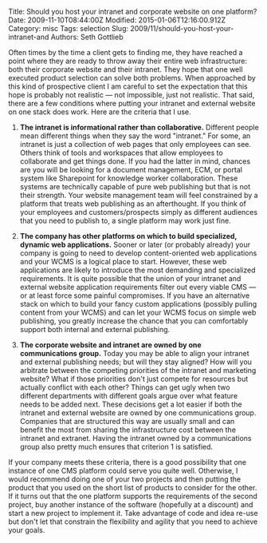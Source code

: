 Title: Should you host your intranet and corporate website on one platform?
Date: 2009-11-10T08:44:00Z
Modified: 2015-01-06T12:16:00.912Z
Category: misc
Tags: selection
Slug: 2009/11/should-you-host-your-intranet-and
Authors: Seth Gottlieb

Often times by the time a client gets to finding me, they have reached a point where they are ready to throw away their entire web infrastructure: both their corporate website and their intranet. They hope that one well executed product selection can solve both problems. When approached by this kind of prospective client I am careful to set the expectation that this hope is probably not realistic — not impossible, just not realistic. That said, there are a few conditions where putting your intranet and external website on one stack does work. Here are the criteria that I use.

  

1.   __The intranet is informational rather than collaborative.__ Different people mean different things when they say the word "intranet." For some, an intranet is just a collection of web pages that only employees can see. Others think of tools and workspaces that allow employees to collaborate and get things done. If you had the latter in mind, chances are you will be looking for a document management, ECM, or portal system like Sharepoint for knowledge worker collaboration. These systems are technically capable of pure web publishing but that is not their strength. Your website management team will feel constrained by a platform that treats web publishing as an afterthought. If you think of your employees and customers/prospects simply as different audiences that you need to publish to, a single platform may work just fine.  
    
2.   __The company has other platforms on which to build specialized, dynamic web applications.__ Sooner or later (or probably already) your company is going to need to develop content-oriented web applications and your WCMS is a logical place to start. However, these web applications are likely to introduce the most demanding and specialized requirements. It is quite possible that the union of your intranet and external website application requirements filter out every viable CMS — or at least force some painful compromises. If you have an alternative stack on which to build your fancy custom applications (possibly pulling content from your WCMS) and can let your WCMS focus on simple web publishing, you greatly increase the chance that you can comfortably support both internal and external publishing.  
    
3.   __The corporate website and intranet are owned by one communications group.__ Today you may be able to align your intranet and external publishing needs; but will they stay aligned? How will you arbitrate between the competing priorities of the intranet and marketing website? What if those priorities don't just compete for resources but actually conflict with each other? Things can get ugly when two different departments with different goals argue over what feature needs to be added next. These decisions get a lot easier if both the intranet and external website are owned by one communications group. Companies that are structured this way are usually small and can benefit the most from sharing the infrastructure cost between the intranet and extranet. Having the intranet owned by a communications group also pretty much ensures that criterion 1 is satisfied.  
    

  

If your company meets these criteria, there is a good possibility that one instance of one CMS platform could serve you quite well. Otherwise, I would recommend doing one of your two projects and then putting the product that you used on the short list of products to consider for the other. If it turns out that the one platform supports the requirements of the second project, buy another instance of the software (hopefully at a discount) and start a new project to implement it. Take advantage of code and idea re-use but don't let that constrain the flexibility and agility that you need to achieve your goals.
